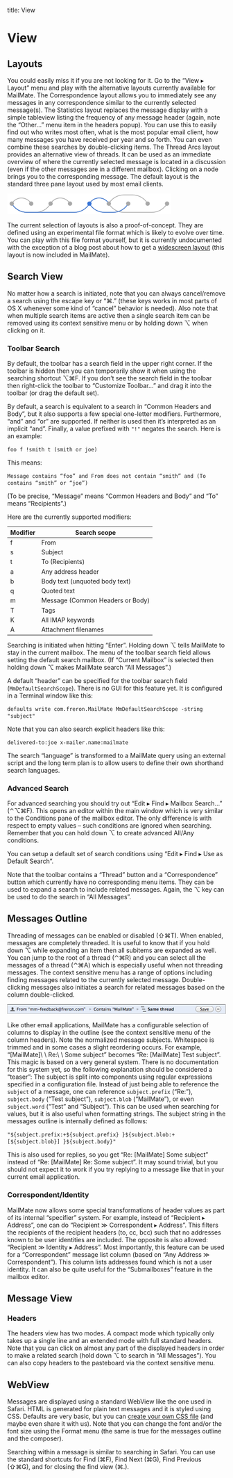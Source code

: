 title: View

# <a name="view"></a>View

## <a name="layouts"></a>Layouts

You could easily miss it if you are not looking for it. Go to the “View ▸ Layout” menu and play with the alternative layouts currently available for MailMate. The Correspondence layout allows you to immediately see any messages in any correspondence similar to the currently selected message(s). The Statistics layout replaces the message display with a simple tableview listing the frequency of any message header (again, note the “Other…” menu item in the headers popup). You can use this to easily find out who writes most often, what is the most popular email client, how many messages you have received per year and so forth. You can even combine these searches by double-clicking items. The Thread Arcs layout provides an alternative view of threads. It can be used as an immediate overview of where the currently selected message is located in a discussion (even if the other messages are in a different mailbox). Clicking on a node brings you to the corresponding message. The default layout is the standard three pane layout used by most email clients.

<img src="images/thread_arcs.png" alt="Thread arcs" class="center" />

The current selection of layouts is also a proof-of-concept. They are defined using an experimental file format which is likely to evolve over time. You can play with this file format yourself, but it is currently undocumented with the exception of a blog post about how to get a [widescreen layout][] (this layout is now included in MailMate).

[widescreen layout]: https://blog.freron.com/2010/widescreen-layout/

## <a name="search"></a>Search View

No matter how a search is initiated, note that you can always cancel/remove a search using the escape key or “⌘.” (these keys works in most parts of OS X whenever some kind of “cancel” behavior is needed). Also note that when multiple search items are active then a single search item can be removed using its context sensitive menu or by holding down ⌥ when clicking on it.

### Toolbar Search

By default, the toolbar has a search field in the upper right corner. If the toolbar is hidden then you can temporarily show it when using the searching shortcut ⌥⌘F. If you don’t see the search field in the toolbar then right-click the toolbar to “Customize Toolbar…” and drag it into the toolbar (or drag the default set).

By default, a search is equivalent to a search in “Common Headers and Body”, but it also supports a few special one-letter modifiers. Furthermore, “and” and “or” are supported. If neither is used then it’s interpreted as an implicit “and”. Finally, a value prefixed with `"!"` negates the search. Here is an example:

    foo f !smith t (smith or joe)

This means:

    Message contains “foo” and From does not contain “smith” and (To contains “smith” or “joe”)

(To be precise, “Message” means “Common Headers and Body” and “To” means “Recipients”.)

Here are the currently supported modifiers:

| Modifier | Search scope |
|----------|--------------|
| f        |  From        |
| s        |  Subject     |
| t        |  To (Recipients)|
| a        |  Any address header |
| b        |  Body text (unquoted body text)|
| q        |  Quoted text|
| m        |  Message (Common Headers or Body)|
| T        |  Tags |
| K        |  All IMAP keywords |
| A        |  Attachment filenames |

Searching is initiated when hitting “Enter”. Holding down ⌥ tells MailMate to stay in the current mailbox. The menu of the toolbar search field allows setting the default search mailbox. (If “Current Mailbox” is selected then holding down ⌥ makes MailMate search “All Messages”.)

A default “header” can be specified for the toolbar search field (`MmDefaultSearchScope`). There is no GUI for this feature yet. It is configured in a Terminal window like this:

    defaults write com.freron.MailMate MmDefaultSearchScope -string "subject"

Note that you can also search explicit headers like this:

    delivered-to:joe x-mailer.name:mailmate

The search “language” is transformed to a MailMate query using an external script and the long term plan is to allow users to define their own shorthand search languages.

### Advanced Search

For advanced searching you should try out “Edit ▸ Find ▸ Mailbox Search…” (⌃⌥⌘F). This opens an editor within the main window which is very similar to the Conditions pane of the mailbox editor. The only difference is with respect to empty values – such conditions are ignored when searching. Remember that you can hold down ⌥ to create advanced All/Any conditions. 

You can setup a default set of search conditions using “Edit ▸ Find ▸ Use as Default Search”.

Note that the toolbar contains a “Thread” button and a “Correspondence” button which currently have no corresponding menu items. They can be used to expand a search to include related messages. Again, the ⌥ key can be used to do the search in “All Messages”.

## <a name="messages_outline"></a>Messages Outline

Threading of messages can be enabled or disabled (⇧⌘T). When enabled, messages are completely threaded. It is useful to know that if you hold down ⌥ while expanding an item then all subitems are expanded as well. You can jump to the root of a thread (⌃⌘R) and you can select all the messages of a thread (⌃⌘A) which is especially useful when not threading messages. The context sensitive menu has a range of options including finding messages related to the currently selected message. Double-clicking messages also initiates a search for related messages based on the column double-clicked.

<img src="images/link_search.png" alt="Link searching" class="center" />

Like other email applications, MailMate has a configurable selection of columns to display in the outline (see the context sensitive menu of the column headers). Note the normalized message subjects. Whitespace is trimmed and in some cases a slight reordering occurs. For example, “\[MailMate\]\ \ Re:\ \ Some subject” becomes “Re: \[MailMate\] Test subject”. This magic is based on a very general system. There is no documentation for this system yet, so the following explanation should be considered a “teaser”: The subject is split into components using regular expressions specified in a configuration file. Instead of just being able to reference the `subject` of a message, one can reference `subject.prefix` (“Re:”), `subject.body` (“Test subject”), `subject.blob` (“MailMate”), or even `subject.word` (“Test” and “Subject”). This can be used when searching for values, but it is also useful when formatting strings. The subject string in the messages outline is internally defined as follows:

	"${subject.prefix:+${subject.prefix} }${subject.blob:+[${subject.blob}] }${subject.body}"

This is also used for replies, so you get “Re: \[MailMate\] Some subject” instead of “Re: \[MailMate\]  Re:  Some subject”. It may sound trivial, but you should not expect it to work if you try replying to a message like that in your current email application.

### Correspondent/Identity

MailMate now allows some special transformations of header values as part of its internal “specifier” system. For example, instead of “Recipient ▸ Address”, one can do “Recipient ≫ Correspondent ▸ Address”. This filters the recipients of the recipient headers (to, cc, bcc) such that no addresses known to be user identities are included. The opposite is also allowed: “Recipient ≫ Identity ▸ Address”. Most importantly, this feature can be used for a “Correspondent” message list column (based on “Any Address ≫ Correspondent”). This column lists addresses found which is not a user identity. It can also be quite useful for the “Submailboxes” feature in the mailbox editor.

## Message View

### <a name="headers"></a>Headers

The headers view has two modes. A compact mode which typically only takes up a single line and an extended mode with full standard headers. Note that you can click on almost any part of the displayed headers in order to make a related search (hold down ⌥ to search in “All Messages”). You can also copy headers to the pasteboard via the context sensitive menu.

## <a name="webview"></a>WebView

Messages are displayed using a standard WebView like the one used in Safari. HTML is generated for plain text messages and it is styled using CSS. Defaults are very basic, but you can [create your own CSS file][css plist] (and maybe even share it with us). Note that you can change the font and/or the font size using the Format menu (the same is true for the messages outline and the composer).

Searching within a message is similar to searching in Safari. You can use the standard shortcuts for Find (⌘F), Find Next (⌘G), Find Previous (⇧⌘G), and for closing the find view (⌘.).

[css plist]: customization.html#css_plist

<!--
## Statistics

...

## Thread Arcs

...

FIXME:

More features are hidden in the menus. Make sure you notice the “Message ▸ Mute” menu item which is very useful for mailing lists. When a message is muted it affects all replies for the message arriving in the future. Several actions are taken. Replies are automatically muted themselves and marked as read. If the muted parent is in a different mailbox (for example, because it has been archived or deleted) then the replies are moved to the same mailbox. The result of this is that a muted message triggers the entire subthread to be handled automatically. If a message in the subthread is addressed directly to one of the known identities of the user then the muting is automatically disabled.

Also note the menu items related to navigation currently in the “Message” menu. Moving to the next message (⌘⇣) automatically expands items and you can also move directly to the next unread message (⌥⌘⇣), or to the root of a thread (⇧⌘R).
-->
